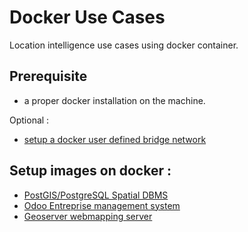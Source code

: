 # Docker Use Cases
Location intelligence use cases using docker container.

## Prerequisite 

- a proper docker installation on the machine.

Optional : 

- [setup a docker user defined bridge network](https://docs.docker.com/network/bridge/##differences-between-user-defined-bridges-and-the-default-bridge)

## Setup images on docker :

- [PostGIS/PostgreSQL Spatial DBMS](./setup-images-on-docker/postgis-on-docker.md) 
- [Odoo Entreprise management system](./setup-images-on-docker/odoo-on-docker.md) 
- [Geoserver webmapping server](./setup-images-on-docker/geoserver-on-docker.md) 
